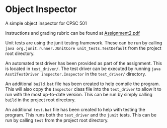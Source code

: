 # Object Inspector
A simple object inspector for CPSC 501

Instructions and grading rubric can be found at [Assignment2.pdf](Assignment2.pdf)

Unit tests are using the junit testing framework. These can be run by calling `java org.junit.runner.JUnitCore unit_tests.TestDefault` from the project root directory.

An automated test driver has been provided as part of the assignment. This is located in `test_driver/`. The test driver can be executed by running `java Asst2TestDriver inspector.Inspector` in the `test_driver/` directory.

An additional `build.bat` file has been created to help compile the program. This will also copy the `Inspector` class file into the `test_driver` to allow it to run with the most up-to-date version. This can be run by simply calling `build` in the project root directory.

An additional `test.bat` file has been created to help with testing the program. This runs both the `test_driver` and the `junit` tests. This can be run by calling `test` from the project root directory.

